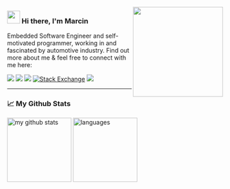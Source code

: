 <img align ="right" width="210" src="https://media.giphy.com/media/YPJ5gi3MZzSjhtQTIk/giphy.gif" /></a>

### <img src="https://raw.githubusercontent.com/aemmadi/aemmadi/master/wave.gif" width="30px"> Hi there, I'm Marcin

Embedded Software Engineer and self-motivated programmer, working in and fascinated by automotive industry. Find out more about me & feel free to connect with me here:

<p align="left">
    <a target="_blank"href="https://www.linkedin.com/in/marcin-krajnik/"><img src="https://img.shields.io/badge/LinkedIn-0077B5?style=for-the-badge&logo=linkedin&logoColor=white" /></a>
    <a target="_blank"href="https://www.reddit.com/user/marcin214"><img src="https://img.shields.io/badge/Reddit-FF4500?style=for-the-badge&logo=reddit&logoColor=white" /></a>
    <a target="_blank"href="https://stackoverflow.com/users/10981119/marcin214"><img src="https://img.shields.io/badge/Stack_Overflow-FE7A16?style=for-the-badge&logo=stack-overflow&logoColor=white" /></a>
    <a href="https://stackexchange.com/users/15218522/marcin214" target="_blank"><img alt="Stack Exchange" src="https://img.shields.io/badge/-Stack%20Exchange-1E5297?style=for-the-badge&logo=Stack-Exchange&logoColor=white"></a>
    <a href="mailto:marcin.grand21@gmail.com?subject=Hello%20Marcin,%20From%20Github"><img src="https://img.shields.io/badge/Gmail-D14836?style=for-the-badge&logo=gmail&logoColor=white" /></a>
</p>

---

### :chart_with_upwards_trend: My Github Stats
<img src="https://github-readme-stats.vercel.app/api?username=marcin214&hide=prs,contribs&show_icons=true&theme=nord" alt="my github stats" height="150"/>&nbsp;<img src="https://github-readme-stats.vercel.app/api/top-langs/?username=Marcin214&layout=compact&theme=nord" alt="languages" height="150">

